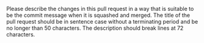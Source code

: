 Please describe the changes in this pull request in a way that is
suitable to be the commit message when it is squashed and merged. The
title of the pull request should be in sentence case without a
terminating period and be no longer than 50 characters. The description
should break lines at 72 characters.
